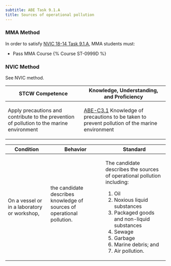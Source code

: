 ```yaml
---
subtitle: ABE Task 9.1.A 
title: Sources of operational pollution
---
```



### MMA Method

In order to satisfy  [NVIC 18-14  Task  9.1.A](/stcw23/assets/images/nvic-18-14.pdf), MMA students must:

* Pass MMA Course {% Course ST-0999D %}


### NVIC Method

<a onclick="togglevisibility('nvic_methods')" >See NVIC method.</a>

<div id='nvic_methods' class='hide'>

<table>
<thead>
<tr>
<th class='forty'> STCW Competence </th>
<th class='sixty'> Knowledge, Understanding, and Proficiency </th>
</tr>
</thead>




<tbody>
<tr><td markdown='1'>

Apply precautions and contribute to the prevention of pollution to the marine environment

</td><td markdown='1'>

[ABE-C3.1](../../tables/35.html#ABE-C3.1) Knowledge of precautions to be taken to prevent pollution of the marine environment

</td></tr>


</tbody>
</table>


<table>
<thead>
<tr><th class='twenty'>  Condition </th><th class='twenty'> Behavior </th><th  class='sixty'>Standard </th></tr>
</thead>
<tbody >



<tr><td markdown='1'>

On a vessel or in a laboratory or workshop,

</td><td markdown='1'>

the candidate describes knowledge of sources of operational pollution.

<br>

<div class="tooltip">
<span class="tooltiptext">
</span>
</div>


</td><td markdown='1'>

The candidate describes the sources of operational pollution including: 

1. Oil
2. Noxious liquid substances
3. Packaged goods and non-liquid substances
4. Sewage
5. Garbage
6. Marine debris; and 
7. Air pollution. 

</td></tr>
</tbody>
</table>
</div>

